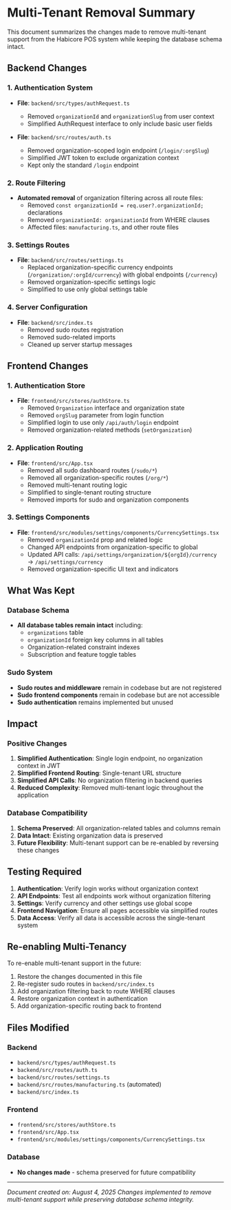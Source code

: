 # Multi-Tenant Removal Summary

This document summarizes the changes made to remove multi-tenant support from the Habicore POS system while keeping the database schema intact.

## Backend Changes

### 1. Authentication System
- **File**: `backend/src/types/authRequest.ts`
  - Removed `organizationId` and `organizationSlug` from user context
  - Simplified AuthRequest interface to only include basic user fields

- **File**: `backend/src/routes/auth.ts`
  - Removed organization-scoped login endpoint (`/login/:orgSlug`)
  - Simplified JWT token to exclude organization context
  - Kept only the standard `/login` endpoint

### 2. Route Filtering
- **Automated removal** of organization filtering across all route files:
  - Removed `const organizationId = req.user?.organizationId;` declarations
  - Removed `organizationId: organizationId` from WHERE clauses
  - Affected files: `manufacturing.ts`, and other route files

### 3. Settings Routes
- **File**: `backend/src/routes/settings.ts`
  - Replaced organization-specific currency endpoints (`/organization/:orgId/currency`) with global endpoints (`/currency`)
  - Removed organization-specific settings logic
  - Simplified to use only global settings table

### 4. Server Configuration
- **File**: `backend/src/index.ts`
  - Removed sudo routes registration
  - Removed sudo-related imports
  - Cleaned up server startup messages

## Frontend Changes

### 1. Authentication Store
- **File**: `frontend/src/stores/authStore.ts`
  - Removed `Organization` interface and organization state
  - Removed `orgSlug` parameter from login function
  - Simplified login to use only `/api/auth/login` endpoint
  - Removed organization-related methods (`setOrganization`)

### 2. Application Routing
- **File**: `frontend/src/App.tsx`
  - Removed all sudo dashboard routes (`/sudo/*`)
  - Removed all organization-specific routes (`/org/*`)
  - Removed multi-tenant routing logic
  - Simplified to single-tenant routing structure
  - Removed imports for sudo and organization components

### 3. Settings Components
- **File**: `frontend/src/modules/settings/components/CurrencySettings.tsx`
  - Removed `organizationId` prop and related logic
  - Changed API endpoints from organization-specific to global
  - Updated API calls: `/api/settings/organization/${orgId}/currency` → `/api/settings/currency`
  - Removed organization-specific UI text and indicators

## What Was Kept

### Database Schema
- **All database tables remain intact** including:
  - `organizations` table
  - `organizationId` foreign key columns in all tables
  - Organization-related constraint indexes
  - Subscription and feature toggle tables

### Sudo System
- **Sudo routes and middleware** remain in codebase but are not registered
- **Sudo frontend components** remain in codebase but are not accessible
- **Sudo authentication** remains implemented but unused

## Impact

### Positive Changes
1. **Simplified Authentication**: Single login endpoint, no organization context in JWT
2. **Simplified Frontend Routing**: Single-tenant URL structure
3. **Simplified API Calls**: No organization filtering in backend queries
4. **Reduced Complexity**: Removed multi-tenant logic throughout the application

### Database Compatibility
1. **Schema Preserved**: All organization-related tables and columns remain
2. **Data Intact**: Existing organization data is preserved
3. **Future Flexibility**: Multi-tenant support can be re-enabled by reversing these changes

## Testing Required

1. **Authentication**: Verify login works without organization context
2. **API Endpoints**: Test all endpoints work without organization filtering
3. **Settings**: Verify currency and other settings use global scope
4. **Frontend Navigation**: Ensure all pages accessible via simplified routes
5. **Data Access**: Verify all data is accessible across the single-tenant system

## Re-enabling Multi-Tenancy

To re-enable multi-tenant support in the future:
1. Restore the changes documented in this file
2. Re-register sudo routes in `backend/src/index.ts`
3. Add organization filtering back to route WHERE clauses
4. Restore organization context in authentication
5. Add organization-specific routing back to frontend

## Files Modified

### Backend
- `backend/src/types/authRequest.ts`
- `backend/src/routes/auth.ts`
- `backend/src/routes/settings.ts`
- `backend/src/routes/manufacturing.ts` (automated)
- `backend/src/index.ts`

### Frontend
- `frontend/src/stores/authStore.ts`
- `frontend/src/App.tsx`
- `frontend/src/modules/settings/components/CurrencySettings.tsx`

### Database
- **No changes made** - schema preserved for future compatibility

---

*Document created on: August 4, 2025*
*Changes implemented to remove multi-tenant support while preserving database schema integrity.*
